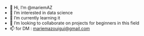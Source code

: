 - 👋 Hi, I’m @mariemAZ
- 👀 I’m interested in data science
- 🌱 I’m currently learning it
- 💞️ I’m looking to collaborate on projects for beginners in this field
- 📫 for DM : mariemazouigui@gmail.com

<!---
mariemAZ/mariemAZ is a ✨ special ✨ repository because its `README.md` (this file) appears on your GitHub profile.
You can click the Preview link to take a look at your changes.
--->
